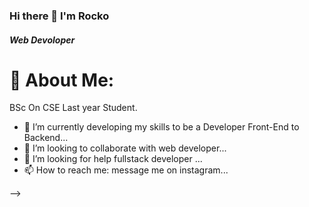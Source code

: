 ### Hi there 👋 I'm Rocko

##### Web Devoloper

# 💫 About Me:
BSc On CSE Last year Student.

- 🔭 I’m currently developing my skills to be a Developer Front-End to Backend...
- 👯 I’m looking to collaborate with web developer...
- 🤔 I’m looking for help fullstack developer ...
- 📫 How to reach me: message me on instagram...

-->
